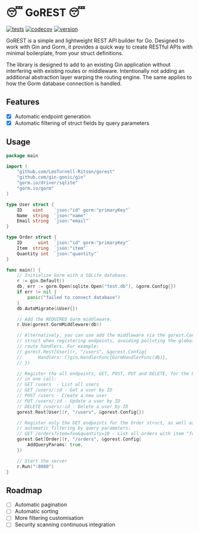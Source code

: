 # :sleeping: GoREST :sleeping:

[![tests](https://img.shields.io/github/actions/workflow/status/LeoTurnell-Ritson/gorest/go-tests.yml?label=tests)](https://github.com/LeoTurnell-Ritson/gorest/actions/workflows/go-tests.yml)
[![codecov](https://codecov.io/gh/LeoTurnell-Ritson/gorest/graph/badge.svg?token=5JNQSV243V)](https://codecov.io/gh/LeoTurnell-Ritson/gorest)
[![version](https://img.shields.io/github/v/tag/LeoTurnell-Ritson/gorest?label=version&sort=semver)](https://github.com/LeoTurnell-Ritson/gorest/tags)

GoREST is a simple and lightweight REST API builder for Go. Designed to work with Gin and Gorm, it provides a quick way to create RESTful APIs with minimal boilerplate, from your struct definitions.

The library is designed to add to an existing Gin application without interfering with existing routes or middleware. Intentionally not adding an additional abstraction layer warping the routing engine. The same applies to how the Gorm database connection is handled.

## Features

- [x] Automatic endpoint generation
- [x] Automatic filtering of struct fields by query parameters

## Usage

```go
package main

import (
    "github.com/LeoTurnell-Ritson/gorest"
    "github.com/gin-gonic/gin"
    "gorm.io/driver/sqlite"
    "gorm.io/gorm"
)

type User struct {
    ID    uint    `json:"id" gorm:"primaryKey"`
    Name  string  `json:"name"`
    Email string  `json:"email"`
}

type Order struct {
    ID      uint  `json:"id" gorm:"primaryKey"`
    Item  string  `json:"item"`
    Quantity int  `json:"quantity"`
}

func main() {
    // Initialize Gorm with a SQLite database.
    r := gin.Default()
    db, err := gorm.Open(sqlite.Open("test.db"), &gorm.Config{})
    if err != nil {
        panic("failed to connect database")
    }
    db.AutoMigrate(&User{})

    // Add the REQUIRED Gorm middleware. 
    r.Use(gorest.GormMiddleware(db))

    // Alternatively, you can use add the middleware via the gorest.Config 
    // struct when registering endpoints, avoiding polluting the global 
    // route handlers. For example:
    // gorest.Rest[User](r, "/users", &gorest.Config{
    //      Handlers: []gin.HandlerFunc{GormHandlerFunc(db)},
    // })

    // Register the all endpoints, GET, POST, PUT and DELETE, for the User struct
    // in one call:
    // GET /users  - List all users
    // GET /users/:id - Get a user by ID
    // POST /users - Create a new user
    // PUT /users/:id - Update a user by ID
    // DELETE /users/:id - Delete a user by ID
    gorest.Rest[User](r, "/users", &gorest.Config{})

    // Register only the GET endpoints for the Order struct, as well as enabling
    // automatic filtering by query parameters:
    // GET /orders?item=foo&quantity=10 - List all orders with item "foo" and quantity 10
    gorest.Get[Order](r, "/orders", &gorest.Config{
        AddQueryParams: true,
    })

    // Start the server
    r.Run(":8080")
}
```

## Roadmap

- [ ] Automatic pagination
- [ ] Automatic sorting
- [ ] More filtering customisation
- [ ] Security scanning continuous integration
